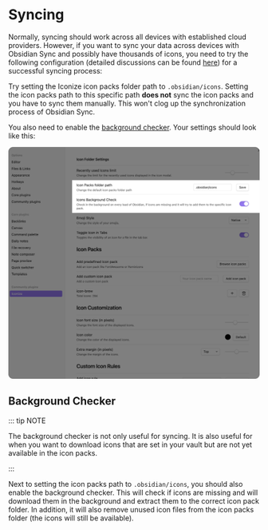 # Syncing

Normally, syncing should work across all devices with established cloud providers.
However, if you want to sync your data across devices with Obsidian Sync and
possibly have thousands of icons, you need to try the following configuration
(detailed discussions can be found
[here](https://github.com/obsidianmd/obsidian-api/issues/134)) for a successful
syncing process:

Try setting the Iconize icon packs folder path to `.obsidian/icons`. Setting the
icon packs path to this specific path **does not** sync the icon packs and you have
to sync them manually. This won't clog up the synchronization process of Obsidian Sync.

You also need to enable the [background checker](#background-checker). Your settings
should look like this:

![syncing-icon-packs](../assets/syncing-icon-packs.png)

## Background Checker

::: tip NOTE

The background checker is not only useful for syncing. It is also useful for when you
want to download icons that are set in your vault but are not yet available in the
icon packs.

:::

Next to setting the icon packs path to `.obsidian/icons`, you should also enable the
background checker. This will check if icons are missing and will download them in the
background and extract them to the correct icon pack folder. In addition, it will also
remove unused icon files from the icon packs folder (the icons will still be available).
